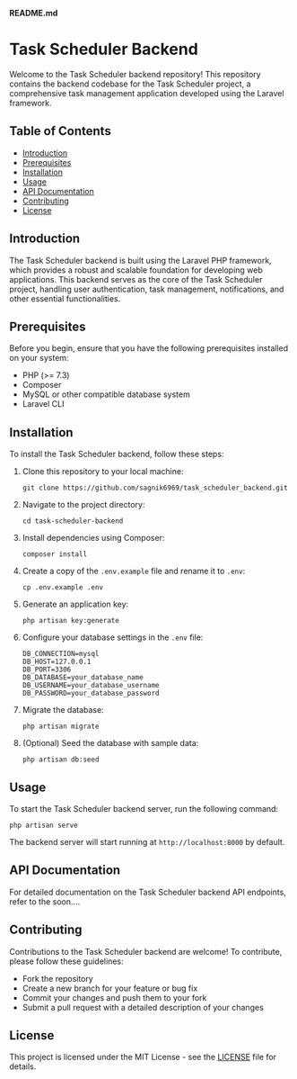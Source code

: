 **README.md**

# Task Scheduler Backend

Welcome to the Task Scheduler backend repository! This repository contains the backend codebase for the Task Scheduler project, a comprehensive task management application developed using the Laravel framework.

## Table of Contents
- [Introduction](#introduction)
- [Prerequisites](#prerequisites)
- [Installation](#installation)
- [Usage](#usage)
- [API Documentation](#api-documentation)
- [Contributing](#contributing)
- [License](#license)

## Introduction

The Task Scheduler backend is built using the Laravel PHP framework, which provides a robust and scalable foundation for developing web applications. This backend serves as the core of the Task Scheduler project, handling user authentication, task management, notifications, and other essential functionalities.

## Prerequisites

Before you begin, ensure that you have the following prerequisites installed on your system:
- PHP (>= 7.3)
- Composer
- MySQL or other compatible database system
- Laravel CLI

## Installation

To install the Task Scheduler backend, follow these steps:

1. Clone this repository to your local machine:
   ```
   git clone https://github.com/sagnik6969/task_scheduler_backend.git
   ```

2. Navigate to the project directory:
   ```
   cd task-scheduler-backend
   ```

3. Install dependencies using Composer:
   ```
   composer install
   ```

4. Create a copy of the `.env.example` file and rename it to `.env`:
   ```
   cp .env.example .env
   ```

5. Generate an application key:
   ```
   php artisan key:generate
   ```

6. Configure your database settings in the `.env` file:
   ```
   DB_CONNECTION=mysql
   DB_HOST=127.0.0.1
   DB_PORT=3306
   DB_DATABASE=your_database_name
   DB_USERNAME=your_database_username
   DB_PASSWORD=your_database_password
   ```

7. Migrate the database:
   ```
   php artisan migrate
   ```

8. (Optional) Seed the database with sample data:
   ```
   php artisan db:seed
   ```

## Usage

To start the Task Scheduler backend server, run the following command:
```
php artisan serve
```

The backend server will start running at `http://localhost:8000` by default.

## API Documentation

For detailed documentation on the Task Scheduler backend API endpoints, refer to the soon....

## Contributing

Contributions to the Task Scheduler backend are welcome! To contribute, please follow these guidelines:
- Fork the repository
- Create a new branch for your feature or bug fix
- Commit your changes and push them to your fork
- Submit a pull request with a detailed description of your changes

## License

This project is licensed under the MIT License - see the [LICENSE](LICENSE) file for details.
